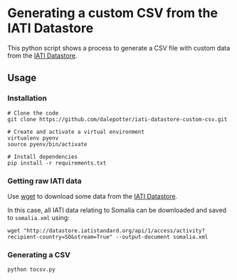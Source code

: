 # Generating a custom CSV from the IATI Datastore

This python script shows a process to generate a CSV file with custom data from the [IATI Datastore](http://datastore.iatistandard.org).


## Usage

### Installation

```
# Clone the code
git clone https://github.com/dalepotter/iati-datastore-custom-csv.git

# Create and activate a virtual environment
virtualenv pyenv
source pyenv/bin/activate

# Install dependencies
pip install -r requirements.txt
```

### Getting raw IATI data

Use [wget](http://www.computerhope.com/unix/wget.htm) to download some data from the [IATI Datastore](http://datastore.iatistandard.org).

In this case, all IATI data relating to Somalia can be downloaded and saved to `somalia.xml` using:

```
wget "http://datastore.iatistandard.org/api/1/access/activity?recipient-country=SO&stream=True" --output-document somalia.xml
```

### Generating a CSV

```
python tocsv.py
```
